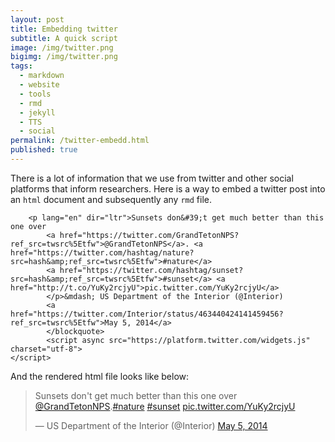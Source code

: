```yaml
---
layout: post
title: Embedding twitter
subtitle: A quick script
image: /img/twitter.png
bigimg: /img/twitter.png
tags:
  - markdown
  - website
  - tools
  - rmd
  - jekyll
  - TTS
  - social
permalink: /twitter-embedd.html
published: true
---
```


There is a lot of information that we use from twitter and other social platforms that inform researchers. Here is a way to embed a twitter post into an `html` document and subsequently any `rmd` file.

``` {html} <blockquote class="twitter-tweet">
    <p lang="en" dir="ltr">Sunsets don&#39;t get much better than this one over 
        <a href="https://twitter.com/GrandTetonNPS?ref_src=twsrc%5Etfw">@GrandTetonNPS</a>. <a href="https://twitter.com/hashtag/nature?src=hash&amp;ref_src=twsrc%5Etfw">#nature</a> 
        <a href="https://twitter.com/hashtag/sunset?src=hash&amp;ref_src=twsrc%5Etfw">#sunset</a> <a href="http://t.co/YuKy2rcjyU">pic.twitter.com/YuKy2rcjyU</a>
        </p>&mdash; US Department of the Interior (@Interior) 
        <a href="https://twitter.com/Interior/status/463440424141459456?ref_src=twsrc%5Etfw">May 5, 2014</a>
        </blockquote>
        <script async src="https://platform.twitter.com/widgets.js" charset="utf-8">
</script>
```

And the rendered html file looks like below:

<blockquote class="twitter-tweet"><p lang="en" dir="ltr">Sunsets don&#39;t get much better than this one over <a href="https://twitter.com/GrandTetonNPS?ref_src=twsrc%5Etfw">@GrandTetonNPS</a>.<a href="https://twitter.com/hashtag/nature?src=hash&amp;ref_src=twsrc%5Etfw">#nature</a> <a href="https://twitter.com/hashtag/sunset?src=hash&amp;ref_src=twsrc%5Etfw">#sunset</a> <a href="http://t.co/YuKy2rcjyU">pic.twitter.com/YuKy2rcjyU</a></p>&mdash; US Department of the Interior (@Interior) <a href="https://twitter.com/Interior/status/463440424141459456?ref_src=twsrc%5Etfw">May 5, 2014</a></blockquote><script async src="https://platform.twitter.com/widgets.js" charset="utf-8">
</script>
